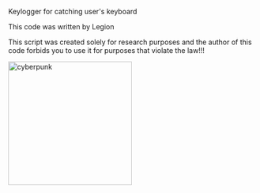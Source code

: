 Keylogger for catching user's keyboard

This code was written by Legion


This script was created solely for research purposes and the author of this code forbids you to use it for purposes that violate the law!!!

<img src="https://i.imgur.com/nhX3VEW.jpeg" alt="cyberpunk" width="250" />

